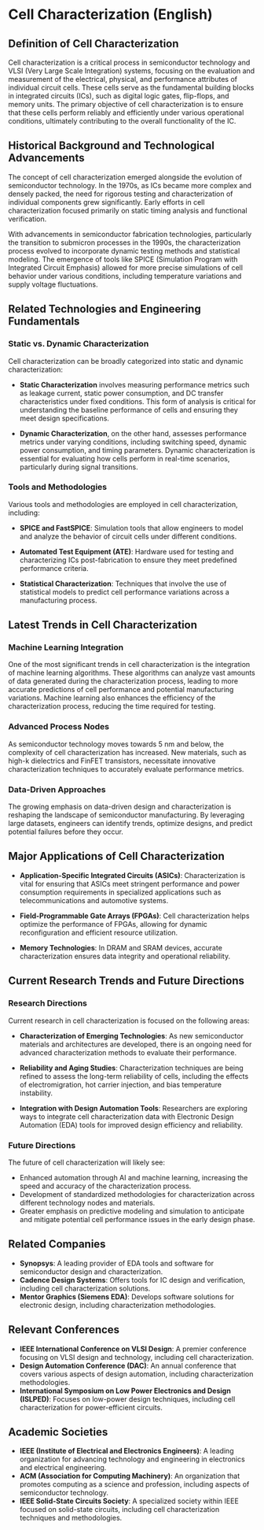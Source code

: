 # Cell Characterization (English)

## Definition of Cell Characterization

Cell characterization is a critical process in semiconductor technology and VLSI (Very Large Scale Integration) systems, focusing on the evaluation and measurement of the electrical, physical, and performance attributes of individual circuit cells. These cells serve as the fundamental building blocks in integrated circuits (ICs), such as digital logic gates, flip-flops, and memory units. The primary objective of cell characterization is to ensure that these cells perform reliably and efficiently under various operational conditions, ultimately contributing to the overall functionality of the IC.

## Historical Background and Technological Advancements

The concept of cell characterization emerged alongside the evolution of semiconductor technology. In the 1970s, as ICs became more complex and densely packed, the need for rigorous testing and characterization of individual components grew significantly. Early efforts in cell characterization focused primarily on static timing analysis and functional verification.

With advancements in semiconductor fabrication technologies, particularly the transition to submicron processes in the 1990s, the characterization process evolved to incorporate dynamic testing methods and statistical modeling. The emergence of tools like SPICE (Simulation Program with Integrated Circuit Emphasis) allowed for more precise simulations of cell behavior under various conditions, including temperature variations and supply voltage fluctuations.

## Related Technologies and Engineering Fundamentals

### Static vs. Dynamic Characterization

Cell characterization can be broadly categorized into static and dynamic characterization:

- **Static Characterization** involves measuring performance metrics such as leakage current, static power consumption, and DC transfer characteristics under fixed conditions. This form of analysis is critical for understanding the baseline performance of cells and ensuring they meet design specifications.

- **Dynamic Characterization**, on the other hand, assesses performance metrics under varying conditions, including switching speed, dynamic power consumption, and timing parameters. Dynamic characterization is essential for evaluating how cells perform in real-time scenarios, particularly during signal transitions.

### Tools and Methodologies

Various tools and methodologies are employed in cell characterization, including:

- **SPICE and FastSPICE**: Simulation tools that allow engineers to model and analyze the behavior of circuit cells under different conditions.

- **Automated Test Equipment (ATE)**: Hardware used for testing and characterizing ICs post-fabrication to ensure they meet predefined performance criteria.

- **Statistical Characterization**: Techniques that involve the use of statistical models to predict cell performance variations across a manufacturing process.

## Latest Trends in Cell Characterization

### Machine Learning Integration

One of the most significant trends in cell characterization is the integration of machine learning algorithms. These algorithms can analyze vast amounts of data generated during the characterization process, leading to more accurate predictions of cell performance and potential manufacturing variations. Machine learning also enhances the efficiency of the characterization process, reducing the time required for testing.

### Advanced Process Nodes

As semiconductor technology moves towards 5 nm and below, the complexity of cell characterization has increased. New materials, such as high-k dielectrics and FinFET transistors, necessitate innovative characterization techniques to accurately evaluate performance metrics.

### Data-Driven Approaches

The growing emphasis on data-driven design and characterization is reshaping the landscape of semiconductor manufacturing. By leveraging large datasets, engineers can identify trends, optimize designs, and predict potential failures before they occur.

## Major Applications of Cell Characterization

- **Application-Specific Integrated Circuits (ASICs)**: Characterization is vital for ensuring that ASICs meet stringent performance and power consumption requirements in specialized applications such as telecommunications and automotive systems.

- **Field-Programmable Gate Arrays (FPGAs)**: Cell characterization helps optimize the performance of FPGAs, allowing for dynamic reconfiguration and efficient resource utilization.

- **Memory Technologies**: In DRAM and SRAM devices, accurate characterization ensures data integrity and operational reliability.

## Current Research Trends and Future Directions

### Research Directions

Current research in cell characterization is focused on the following areas:

- **Characterization of Emerging Technologies**: As new semiconductor materials and architectures are developed, there is an ongoing need for advanced characterization methods to evaluate their performance.

- **Reliability and Aging Studies**: Characterization techniques are being refined to assess the long-term reliability of cells, including the effects of electromigration, hot carrier injection, and bias temperature instability.

- **Integration with Design Automation Tools**: Researchers are exploring ways to integrate cell characterization data with Electronic Design Automation (EDA) tools for improved design efficiency and reliability.

### Future Directions

The future of cell characterization will likely see:

- Enhanced automation through AI and machine learning, increasing the speed and accuracy of the characterization process.
- Development of standardized methodologies for characterization across different technology nodes and materials.
- Greater emphasis on predictive modeling and simulation to anticipate and mitigate potential cell performance issues in the early design phase.

## Related Companies

- **Synopsys**: A leading provider of EDA tools and software for semiconductor design and characterization.
- **Cadence Design Systems**: Offers tools for IC design and verification, including cell characterization solutions.
- **Mentor Graphics (Siemens EDA)**: Develops software solutions for electronic design, including characterization methodologies.

## Relevant Conferences

- **IEEE International Conference on VLSI Design**: A premier conference focusing on VLSI design and technology, including cell characterization.
- **Design Automation Conference (DAC)**: An annual conference that covers various aspects of design automation, including characterization methodologies.
- **International Symposium on Low Power Electronics and Design (ISLPED)**: Focuses on low-power design techniques, including cell characterization for power-efficient circuits.

## Academic Societies

- **IEEE (Institute of Electrical and Electronics Engineers)**: A leading organization for advancing technology and engineering in electronics and electrical engineering.
- **ACM (Association for Computing Machinery)**: An organization that promotes computing as a science and profession, including aspects of semiconductor technology.
- **IEEE Solid-State Circuits Society**: A specialized society within IEEE focused on solid-state circuits, including cell characterization techniques and methodologies.